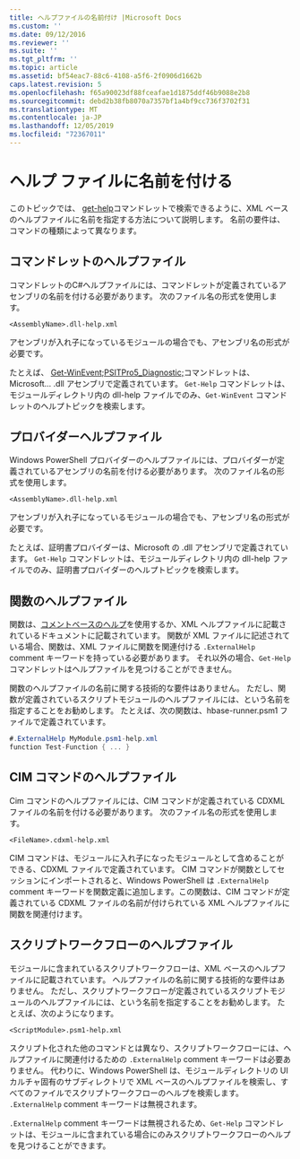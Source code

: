 ```yaml
---
title: ヘルプファイルの名前付け |Microsoft Docs
ms.custom: ''
ms.date: 09/12/2016
ms.reviewer: ''
ms.suite: ''
ms.tgt_pltfrm: ''
ms.topic: article
ms.assetid: bf54eac7-88c6-4108-a5f6-2f0906d1662b
caps.latest.revision: 5
ms.openlocfilehash: f65a90023df88fceafae1d1875ddf46b9088e2b8
ms.sourcegitcommit: debd2b38fb8070a7357bf1a4bf9cc736f3702f31
ms.translationtype: MT
ms.contentlocale: ja-JP
ms.lasthandoff: 12/05/2019
ms.locfileid: "72367011"
---
```

# <a name="naming-help-files"></a>ヘルプ ファイルに名前を付ける

このトピックでは、 [get-help](/powershell/module/Microsoft.PowerShell.Core/Get-Help)コマンドレットで検索できるように、XML ベースのヘルプファイルに名前を指定する方法について説明します。 名前の要件は、コマンドの種類によって異なります。

## <a name="cmdlet-help-files"></a>コマンドレットのヘルプファイル

コマンドレットのC#ヘルプファイルには、コマンドレットが定義されているアセンブリの名前を付ける必要があります。 次のファイル名の形式を使用します。

```
<AssemblyName>.dll-help.xml
```

アセンブリが入れ子になっているモジュールの場合でも、アセンブリ名の形式が必要です。

たとえば、 [Get-WinEvent;PSITPro5_Diagnostic;](/powershell/module/Microsoft.PowerShell.Diagnostics/Get-WinEvent)コマンドレットは、Microsoft... .dll アセンブリで定義されています。 `Get-Help` コマンドレットは、モジュールディレクトリ内の dll-help ファイルでのみ、`Get-WinEvent` コマンドレットのヘルプトピックを検索します。

## <a name="provider-help-files"></a>プロバイダーヘルプファイル

Windows PowerShell プロバイダーのヘルプファイルには、プロバイダーが定義されているアセンブリの名前を付ける必要があります。 次のファイル名の形式を使用します。

```
<AssemblyName>.dll-help.xml
```

アセンブリが入れ子になっているモジュールの場合でも、アセンブリ名の形式が必要です。

たとえば、証明書プロバイダーは、Microsoft の .dll アセンブリで定義されています。 `Get-Help` コマンドレットは、モジュールディレクトリ内の dll-help ファイルでのみ、証明書プロバイダーのヘルプトピックを検索します。

## <a name="function-help-files"></a>関数のヘルプファイル

関数は、[コメントベースのヘルプ](/powershell/module/microsoft.powershell.core/about/about_comment_based_help)を使用するか、XML ヘルプファイルに記載されているドキュメントに記載されています。 関数が XML ファイルに記述されている場合、関数は、XML ファイルに関数を関連付ける `.ExternalHelp` comment キーワードを持っている必要があります。 それ以外の場合、`Get-Help` コマンドレットはヘルプファイルを見つけることができません。

関数のヘルプファイルの名前に関する技術的な要件はありません。 ただし、関数が定義されているスクリプトモジュールのヘルプファイルには、という名前を指定することをお勧めします。 たとえば、次の関数は、hbase-runner.psm1 ファイルで定義されています。

```csharp
#.ExternalHelp MyModule.psm1-help.xml
function Test-Function { ... }
```

## <a name="cim-command-help-files"></a>CIM コマンドのヘルプファイル

Cim コマンドのヘルプファイルには、CIM コマンドが定義されている CDXML ファイルの名前を付ける必要があります。 次のファイル名の形式を使用します。

```
<FileName>.cdxml-help.xml
```

CIM コマンドは、モジュールに入れ子になったモジュールとして含めることができる、CDXML ファイルで定義されています。 CIM コマンドが関数としてセッションにインポートされると、Windows PowerShell は `.ExternalHelp` comment キーワードを関数定義に追加します。この関数は、CIM コマンドが定義されている CDXML ファイルの名前が付けられている XML ヘルプファイルに関数を関連付けます。

## <a name="script-workflow-help-files"></a>スクリプトワークフローのヘルプファイル

モジュールに含まれているスクリプトワークフローは、XML ベースのヘルプファイルに記載されています。 ヘルプファイルの名前に関する技術的な要件はありません。 ただし、スクリプトワークフローが定義されているスクリプトモジュールのヘルプファイルには、という名前を指定することをお勧めします。 たとえば、次のようになります。

```
<ScriptModule>.psm1-help.xml
```

スクリプト化された他のコマンドとは異なり、スクリプトワークフローには、ヘルプファイルに関連付けるための `.ExternalHelp` comment キーワードは必要ありません。 代わりに、Windows PowerShell は、モジュールディレクトリの UI カルチャ固有のサブディレクトリで XML ベースのヘルプファイルを検索し、すべてのファイルでスクリプトワークフローのヘルプを検索します。 `.ExternalHelp` comment キーワードは無視されます。

`.ExternalHelp` comment キーワードは無視されるため、`Get-Help` コマンドレットは、モジュールに含まれている場合にのみスクリプトワークフローのヘルプを見つけることができます。